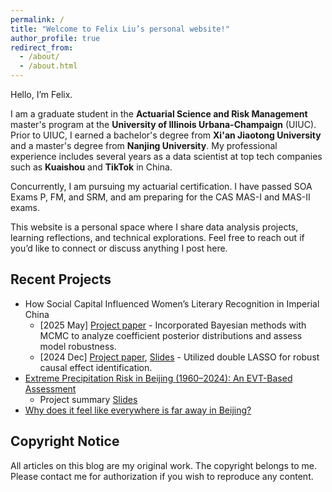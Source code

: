 ```yaml
---
permalink: /
title: "Welcome to Felix Liu’s personal website!"
author_profile: true
redirect_from: 
  - /about/
  - /about.html
---
```


Hello, I’m Felix. 

I am a graduate student in the **Actuarial Science and Risk Management** master's program at the **University of Illinois Urbana-Champaign** (UIUC). Prior to UIUC, I earned a bachelor's degree from **Xi'an Jiaotong University** and a master's degree from **Nanjing University**. My professional experience includes several years as a data scientist at top tech companies such as **Kuaishou** and **TikTok** in China. 

Concurrently, I am pursuing my actuarial certification. I have passed SOA Exams P, FM, and SRM, and am preparing for the CAS MAS-I and MAS-II exams.

This website is a personal space where I share data analysis projects, learning reflections, and technical explorations. Feel free to reach out if you’d like to connect or discuss anything I post here.

## Recent Projects

- How Social Capital Influenced Women’s Literary Recognition in Imperial China 
  - [2025 May] [Project paper](/portfolio/2025-05-04-literature.html) - Incorporated Bayesian methods with MCMC to analyze coefficient posterior distributions and assess model robustness.
  - [2024 Dec] [Project paper](/portfolio/2024-12-01-literature.html), [Slides](http://dx.doi.org/10.2139/ssrn.5126209) - Utilized double LASSO for robust causal effect identification.
- [Extreme Precipitation Risk in Beijing (1960–2024): An EVT-Based Assessment](/portfolio/2025-05-01-climate.html)
  - Project summary [Slides](https://docs.google.com/presentation/d/1ycfQBVjlIzTE_0mT8Y5lUUNIm3GWILAnQglmU-RvkI4/edit?usp=sharing)
- [Why does it feel like everywhere is far away in Beijing?](/portfolio/2023-08-29-beijing/)

## Copyright Notice

All articles on this blog are my original work. The copyright belongs to me. Please contact me for authorization if you wish to reproduce any content.
